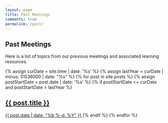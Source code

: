 ```yaml
---
layout: page
title: Past Meetings
comments: true
permalink: /past/
---
```


## Past Meetings
Here is a list of topics from our previous meetings and associated learning resources.

<div class="all-posts" post-cate="All">
  {% assign curDate = site.time | date: '%s' %}
  {% assign lastYear = curDate | minus: 31536000 | date: "%s" %} <!-- remove post after 1 year --> 
  {% for post in site.posts %}
    {% assign postStartDate = post.date | date: '%s' %}
    {% if postStartDate <= curDate and postStartDate > lastYear %}
      <a class="post-list-item" href="{{ post.url | prepend: site.baseurl }}">
        <h2>
        {{ post.title }}
        </h2>
        <span class="">{{ post.date | date: "%b %-d, %Y" }}</span>
      </a>
    {% endif %}
  {% endfor %}
</div>
